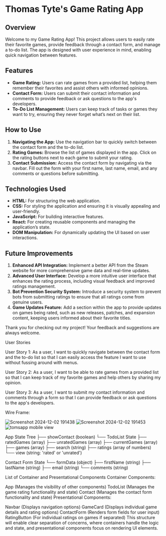 # Thomas Tyte's Game Rating App

## Overview

Welcome to my Game Rating App! This project allows users to easily rate their favorite games, provide feedback through a contact form, and manage a to-do list. The app is designed with user experience in mind, enabling quick navigation between features.

## Features

- **Game Rating:** Users can rate games from a provided list, helping them remember their favorites and assist others with informed opinions.
- **Contact Form:** Users can submit their contact information and comments to provide feedback or ask questions to the app's developers.
- **To-Do List Management:** Users can keep track of tasks or games they want to try, ensuring they never forget what’s next on their list.

## How to Use

1. **Navigating the App:** Use the navigation bar to quickly switch between the contact form and the to-do list.
2. **Rating Games:** Browse the list of games displayed in the app. Click on the rating buttons next to each game to submit your rating.
3. **Contact Submission:** Access the contact form by navigating via the navbar. Fill out the form with your first name, last name, email, and any comments or questions before submitting.

## Technologies Used

- **HTML:** For structuring the web application.
- **CSS:** For styling the application and ensuring it is visually appealing and user-friendly.
- **JavaScript:** For building interactive features.
- **React:** For creating reusable components and managing the application’s state.
- **DOM Manipulation:** For dynamically updating the UI based on user interactions.

## Future Improvements

1. **Enhanced API Integration:** Implement a better API from the Steam website for more comprehensive game data and real-time updates.
2. **Advanced User Interface:** Develop a more intuitive user interface that enhances the rating process, including visual feedback and improved ratings management.
3. **Bot Prevention Security System:** Introduce a security system to prevent bots from submitting ratings to ensure that all ratings come from genuine users.
4. **Game Updates Feature:** Add a section within the app to provide updates on games being rated, such as new releases, patches, and expansion content, keeping users informed about their favorite titles.

Thank you for checking out my project! Your feedback and suggestions are always welcome.

User Stories

User Story 1: As a user, I want to quickly navigate between the contact form and the to-do list so that I can easily access the feature I want to use without fussing around with menus.

User Story 2: As a user, I want to be able to rate games from a provided list so that I can keep track of my favorite games and help others by sharing my opinion.

User Story 3: As a user, I want to submit my contact information and comments through a form so that I can provide feedback or ask questions to the app's developers.

Wire Frame:

![Screenshot 2024-12-02 191438](https://github.com/user-attachments/assets/4e150628-9dce-4deb-a55e-a300a131efb1)
![Screenshot 2024-12-02 191453](https://github.com/user-attachments/assets/578f39bb-b06a-4bda-91ca-2b32e8810ed3)
![tomsapp mobile view](https://github.com/user-attachments/assets/fe4c191c-8bb5-49a8-b126-1d376933b4ce)

App State Tree
├── showContact (boolean)
└── TodoList State
├── ratedGames (array)
├── unratedGames (array)
├── currentGames (array)
├── games (array)
├── search (string)
├── ratings (array of numbers)
└── view (string: 'rated' or 'unrated')

Contact Form State
└── formData (object)
├── firstName (string)
├── lastName (string)
├── email (string)
└── comments (string)

List of Container and Presentational Components
Container Components:

App (Manages the visibility of other components)
TodoList (Manages the game rating functionality and state)
Contact (Manages the contact form functionality and state)
Presentational Components:

Navbar (Displays navigation options)
GameCard (Displays individual game details and rating options)
ContactForm (Renders form fields for user input)
RatingButton (For individual ratings on games if separated)
This structure will enable clear separation of concerns, where containers handle the logic and state, and presentational components focus on rendering UI elements.

